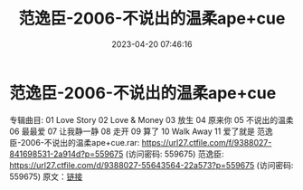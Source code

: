 ﻿---
title: 范逸臣-2006-不说出的温柔ape+cue
date: 2023-04-20 07:46:16
categories: APE、FLAC、MP3
tags: 华语中文
---
# 范逸臣-2006-不说出的温柔ape+cue

专辑曲目:
01 Love Story
02 Love & Money
03 放生
04 原来你
05 不说出的温柔
06 最最爱
07 让我静一静
08 走开
09 算了
10 Walk Away
11 爱了就是
范逸臣-2006-不说出的温柔ape+cue.rar: https://url27.ctfile.com/f/9388027-841698531-2a914d?p=559675
(访问密码: 559675)
范逸臣: https://url27.ctfile.com/d/9388027-55643564-22a573?p=559675
(访问密码: 559675)
原文：[链接](https://blog.sina.com.cn/s/blog_1647c7e76010311iu.html)